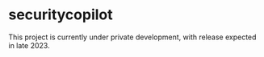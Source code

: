 # securitycopilot

This project is currently under private development, with release expected in late 2023. 